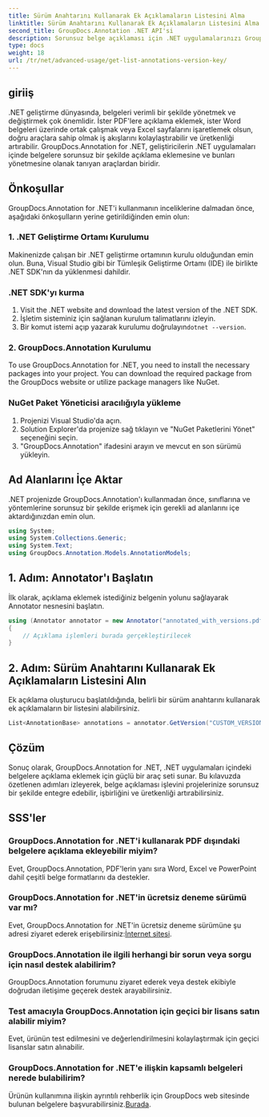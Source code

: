 ```yaml
---
title: Sürüm Anahtarını Kullanarak Ek Açıklamaların Listesini Alma
linktitle: Sürüm Anahtarını Kullanarak Ek Açıklamaların Listesini Alma
second_title: GroupDocs.Annotation .NET API'si
description: Sorunsuz belge açıklaması için .NET uygulamalarınızı GroupDocs.Annotation ile geliştirin. Etkili entegrasyon için adım adım kılavuzumuzu izleyin.
type: docs
weight: 18
url: /tr/net/advanced-usage/get-list-annotations-version-key/
---
```

## giriiş
.NET geliştirme dünyasında, belgeleri verimli bir şekilde yönetmek ve değiştirmek çok önemlidir. İster PDF'lere açıklama eklemek, ister Word belgeleri üzerinde ortak çalışmak veya Excel sayfalarını işaretlemek olsun, doğru araçlara sahip olmak iş akışlarını kolaylaştırabilir ve üretkenliği artırabilir. GroupDocs.Annotation for .NET, geliştiricilerin .NET uygulamaları içinde belgelere sorunsuz bir şekilde açıklama eklemesine ve bunları yönetmesine olanak tanıyan araçlardan biridir.
## Önkoşullar
GroupDocs.Annotation for .NET'i kullanmanın inceliklerine dalmadan önce, aşağıdaki önkoşulların yerine getirildiğinden emin olun:
### 1. .NET Geliştirme Ortamı Kurulumu
Makinenizde çalışan bir .NET geliştirme ortamının kurulu olduğundan emin olun. Buna, Visual Studio gibi bir Tümleşik Geliştirme Ortamı (IDE) ile birlikte .NET SDK'nın da yüklenmesi dahildir.
### .NET SDK'yı kurma
1. Visit the .NET website and download the latest version of the .NET SDK.
2. İşletim sisteminiz için sağlanan kurulum talimatlarını izleyin.
3.  Bir komut istemi açıp yazarak kurulumu doğrulayın`dotnet --version`.
### 2. GroupDocs.Annotation Kurulumu
To use GroupDocs.Annotation for .NET, you need to install the necessary packages into your project. You can download the required package from the GroupDocs website or utilize package managers like NuGet.
### NuGet Paket Yöneticisi aracılığıyla yükleme
1. Projenizi Visual Studio'da açın.
2. Solution Explorer'da projenize sağ tıklayın ve "NuGet Paketlerini Yönet" seçeneğini seçin.
3. "GroupDocs.Annotation" ifadesini arayın ve mevcut en son sürümü yükleyin.

## Ad Alanlarını İçe Aktar
.NET projenizde GroupDocs.Annotation'ı kullanmadan önce, sınıflarına ve yöntemlerine sorunsuz bir şekilde erişmek için gerekli ad alanlarını içe aktardığınızdan emin olun.
```csharp
using System;
using System.Collections.Generic;
using System.Text;
using GroupDocs.Annotation.Models.AnnotationModels;
```
## 1. Adım: Annotator'ı Başlatın
İlk olarak, açıklama eklemek istediğiniz belgenin yolunu sağlayarak Annotator nesnesini başlatın.
```csharp
using (Annotator annotator = new Annotator("annotated_with_versions.pdf"))
{
    // Açıklama işlemleri burada gerçekleştirilecek
}
```
## 2. Adım: Sürüm Anahtarını Kullanarak Ek Açıklamaların Listesini Alın
Ek açıklama oluşturucu başlatıldığında, belirli bir sürüm anahtarını kullanarak ek açıklamaların bir listesini alabilirsiniz.
```csharp
List<AnnotationBase> annotations = annotator.GetVersion("CUSTOM_VERSION");
```

## Çözüm
Sonuç olarak, GroupDocs.Annotation for .NET, .NET uygulamaları içindeki belgelere açıklama eklemek için güçlü bir araç seti sunar. Bu kılavuzda özetlenen adımları izleyerek, belge açıklaması işlevini projelerinize sorunsuz bir şekilde entegre edebilir, işbirliğini ve üretkenliği artırabilirsiniz.
## SSS'ler
### GroupDocs.Annotation for .NET'i kullanarak PDF dışındaki belgelere açıklama ekleyebilir miyim?
Evet, GroupDocs.Annotation, PDF'lerin yanı sıra Word, Excel ve PowerPoint dahil çeşitli belge formatlarını da destekler.
### GroupDocs.Annotation for .NET'in ücretsiz deneme sürümü var mı?
 Evet, GroupDocs.Annotation for .NET'in ücretsiz deneme sürümüne şu adresi ziyaret ederek erişebilirsiniz:[İnternet sitesi](https://releases.groupdocs.com/annotation/net/).
### GroupDocs.Annotation ile ilgili herhangi bir sorun veya sorgu için nasıl destek alabilirim?
GroupDocs.Annotation forumunu ziyaret ederek veya destek ekibiyle doğrudan iletişime geçerek destek arayabilirsiniz.
### Test amacıyla GroupDocs.Annotation için geçici bir lisans satın alabilir miyim?
Evet, ürünün test edilmesini ve değerlendirilmesini kolaylaştırmak için geçici lisanslar satın alınabilir.
### GroupDocs.Annotation for .NET'e ilişkin kapsamlı belgeleri nerede bulabilirim?
 Ürünün kullanımına ilişkin ayrıntılı rehberlik için GroupDocs web sitesinde bulunan belgelere başvurabilirsiniz.[Burada]( https://reference.groupdocs.com/annotation/net/).